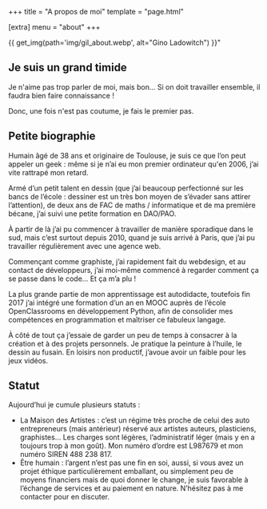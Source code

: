 +++
title = "A propos de moi"
template = "page.html"

[extra]
menu = "about"
+++

<aside class="aside">
  {{ get_img(path='img/gil_about.webp', alt="Gino Ladowitch") }}"
</aside>
<h2>Je suis un grand timide</h2>

<main class="main">
  <p>
    Je n'aime pas trop parler de moi, mais bon… Si on doit travailler ensemble,
    il faudra bien faire connaissance !
  </p>
  <p>Donc, une fois n'est pas coutume, je fais le premier pas.</p>

  <h2>Petite biographie</h2>
  <p>
    Humain âgé de 38 ans et originaire de Toulouse, je suis ce que l’on peut
    appeler un geek : même si je n’ai eu mon premier ordinateur qu'en 2006, j’ai
    vite rattrapé mon retard.
  </p>
  <p>
    Armé d’un petit talent en dessin (que j’ai beaucoup perfectionné sur les
    bancs de l’école : dessiner est un très bon moyen de s’évader sans attirer
    l’attention), de deux ans de FAC de maths / informatique et de ma première
    bécane, j’ai suivi une petite formation en DAO/PAO.
  </p>
  <p>
    À partir de là j’ai pu commencer à travailler de manière sporadique dans le
    sud, mais c’est surtout depuis 2010, quand je suis arrivé à Paris, que j’ai
    pu travailler régulièrement avec une agence web.
  </p>
  <p>
    Commençant comme graphiste, j’ai rapidement fait du webdesign, et au contact
    de développeurs, j’ai moi-même commencé à regarder comment ça se passe dans
    le code… Et ça m’a plu !
  </p>
  <p>
    La plus grande partie de mon apprentissage est autodidacte, toutefois fin
    2017 j’ai intégré une formation d’un an en MOOC auprès de l’école
    OpenClassrooms en développement Python, afin de consolider mes compétences
    en programmation et maîtriser ce fabuleux langage.
  </p>
  <p>
    À côté de tout ça j’essaie de garder un peu de temps à consacrer à la
    création et à des projets personnels. Je pratique la peinture à l’huile, le
    dessin au fusain. En loisirs non productif, j’avoue avoir un faible pour les
    jeux vidéos.
  </p>

  <h2>Statut</h2>

  <p>Aujourd’hui je cumule plusieurs statuts :</p>

  <ul>
    <li>
      La Maison des Artistes : c’est un régime très proche de celui des auto
      entrepreneurs (mais antérieur) réservé aux artistes auteurs, plasticiens,
      graphistes… Les charges sont légères, l’administratif léger (mais y en a
      toujours trop à mon goût). Mon numéro d’ordre est L987679 et mon numéro
      SIREN 488 238 817.
    </li>
    <li>
      Être humain : l’argent n’est pas une fin en soi, aussi, si vous avez un
      projet éthique particulièrement emballant, ou simplement peu de moyens
      financiers mais de quoi donner le change, je suis favorable à l’échange de
      services et au paiement en nature. N’hésitez pas à me contacter pour en
      discuter.
    </li>
  </ul>
</main>
